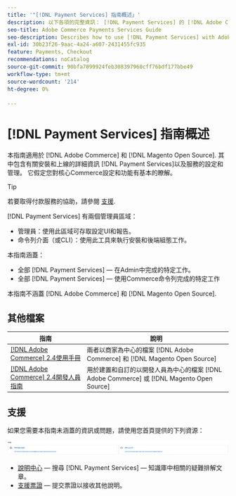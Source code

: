 ```yaml
---
title: '"[!DNL Payment Services] 指南概述」'
description: 以下各項的完整資訊： [!DNL Payment Services] 的 [!DNL Adobe Commerce] 和 [!DNL Magento Open Source] 管理員，包括安裝和上線
seo-title: Adobe Commerce Payments Services Guide
seo-description: Describes how to use [!DNL Payment Services] with Adobe Commerce or [!DNL Magento Open Source].
exl-id: 30b23f26-9aac-4a24-a607-2431455fc935
feature: Payments, Checkout
recommendations: noCatalog
source-git-commit: 90bfa7099924feb308397960cff76bdf177bbe49
workflow-type: tm+mt
source-wordcount: '214'
ht-degree: 0%

---
```


# [!DNL Payment Services] 指南概述

本指南適用於 [!DNL Adobe Commerce] 和 [!DNL Magento Open Source]. 其中包含有關安裝和上線的詳細資訊 [!DNL Payment Services]以及服務的設定和管理。 它假定您對核心Commerce設定和功能有基本的瞭解。

>[!TIP]
>
>若要取得付款服務的協助，請參閱 [支援](#support).

[!DNL Payment Services] 有兩個管理員區域：

* 管理員：使用此區域可存取設定UI和報告。
* 命令列介面（或CLI）：使用此工具來執行安裝和後端組態工作。

本指南涵蓋：

* 全部 [!DNL Payment Services] — 在Admin中完成的特定工作。
* 全部 [!DNL Payment Services] — 使用Commerce命令列完成的特定工作

本指南不涵蓋 [!DNL Adobe Commerce] 和 [!DNL Magento Open Source].

## 其他檔案

| 指南 | 說明 |
|------ | ----------- |
| [[!DNL Adobe Commerce] 2.4使用手冊](https://experienceleague.adobe.com/docs/commerce-admin/user-guides/home.html) | 兩者以商家為中心的檔案 [!DNL Adobe Commerce] 和 [!DNL Magento Open Source] |
| [[!DNL Adobe Commerce] 2.4開發人員指南](https://developer.adobe.com/commerce/docs) | 用於建置和自訂的以開發人員為中心的檔案 [!DNL Adobe Commerce] 或 [!DNL Magento Open Source] |

## 支援

如果您需要本指南未涵蓋的資訊或問題，請使用您首頁提供的下列資源：

![說明資源](assets/help-resources.png)

* [說明中心](https://experienceleague.adobe.com/docs/commerce-knowledge-base/kb/overview.html) — 搜尋 [!DNL Payment Services] — 知識庫中相關的疑難排解文章。
* [支援票證](https://experienceleague.adobe.com/docs/commerce-knowledge-base/kb/help-center-guide/magento-help-center-user-guide.html#submit-ticket) — 提交票證以接收其他說明。
